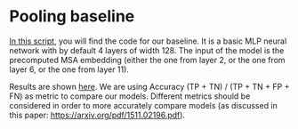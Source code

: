 # Pooling baseline

[In this script](https://github.com/axelmarmet/protein_transformer/blob/main/src/pooling-baseline/pooling_baseline.py), you will find the code for our baseline. It is a basic MLP neural network with by default 4 layers of width 128. The input of the model is the precomputed MSA embedding (either the one from layer 2, or the one from layer 6, or the one from layer 11).

Results are shown [here](https://github.com/axelmarmet/protein_transformer/blob/main/src/pooling-baseline/pooling_baseline_results.txt). We are using Accuracy (TP + TN) / (TP + TN + FP + FN) as metric to compare our models. Different metrics should be considered in order to more accurately compare models (as discussed in this paper: https://arxiv.org/pdf/1511.02196.pdf).
